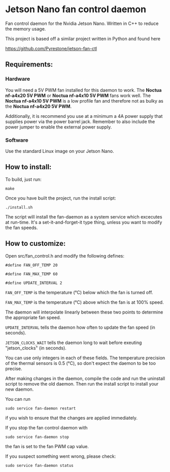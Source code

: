 # Jetson Nano fan control daemon
Fan control daemon for the Nvidia Jetson Nano. Written in C++ to reduce the memory usage.

This project is based off a similar project written in Python and found here

https://github.com/Pyrestone/jetson-fan-ctl

## Requirements:

### Hardware
You will need a 5V PWM fan installed for this daemon to work. The
**Noctua nf-a4x20 5V PWM** or **Noctua nf-a4x10 5V PWM** fans work well.
The **Noctua nf-a4x10 5V PWM** is a low profile fan and therefore not
as bulky as the **Noctua nf-a4x20 5V PWM**.

Additionally, it is recommend you use at a minimum a 4A power supply that supplies
power via the power barrel jack. Remember to also include the power jumper to enable
the external power supply.

### Software
Use the standard Linux image on your Jetson Nano.

## How to install:
To build, just run:

    make

Once you have built the project, run the install script:

    ./install.sh

The script will install the fan-daemon as a system service which excecutes at run-time.
It's a set-it-and-forget-it type thing, unless you want to modify the fan speeds.

## How to customize:
Open src/fan_control.h and modify the following defines:

<code>#define FAN_OFF_TEMP 20</code>

<code>#define FAN_MAX_TEMP 60</code>

<code>#define UPDATE_INTERVAL 2</code>

<code>FAN_OFF_TEMP</code> is the temperature (°C) below which the fan is turned off.

<code>FAN_MAX_TEMP</code> is the temperature (°C) above which the fan is at 100% speed.

The daemon will interpolate linearly between these two points to determine the
appropriate fan speed.

<code>UPDATE_INTERVAL</code> tells the daemon how often to update the fan speed (in seconds).

<code>JETSON_CLOCKS_WAIT</code> tells the daemon long to wait before exeuting "jetson_clocks" (in seconds).

You can use only integers in each of these fields. The temperature precision of the thermal
sensors is 0.5 (°C), so don't expect the daemon to be too precise.

After making changes in the daemon, compile the code and run the uninstall script to remove
the old daemon. Then run the install script to install your new daemon.

You can run

    sudo service fan-daemon restart

if you wish to ensure that the changes are applied immediately.

If you stop the fan control daemon with

    sudo service fan-daemon stop

the fan is set to the fan PWM cap value.

If you suspect something went wrong, please check:

    sudo service fan-daemon status
